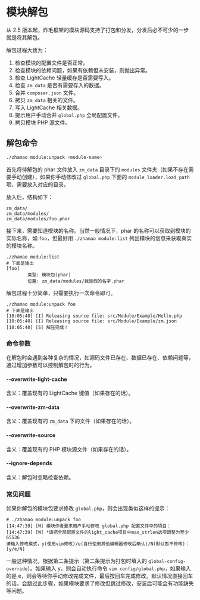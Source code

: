 # 模块解包

从 2.5 版本起，炸毛框架的模块源码支持了打包和分发，分发后必不可少的一步就是将其解包。

解包过程大致为：

1. 检查模块的配置文件是否正常。
2. 检查模块的依赖问题，如果有依赖但未安装，则抛出异常。
3. 检查 LightCache 轻量缓存是否需要写入。
4. 检查 `zm_data` 是否有需要存入的数据。
5. 合并 `composer.json` 文件。
6. 拷贝 `zm_data` 相关的文件。
7. 写入 LightCache 相关数据。
8. 提示用户手动合并 `global.php` 全局配置文件。
9. 拷贝模块 PHP 源文件。

## 解包命令

```bash
./zhamao module:unpack <module-name>
```

首先将待解包的 phar 文件放入 `zm_data` 目录下的 `modules` 文件夹（如果不存在需要手动创建），如果你手动修改过 `global.php` 下面的 `module_loader.load_path` 项，需要放入对应的目录。

放入后，结构如下：

```
zm_data/
zm_data/modules/
zm_data/modules/foo.phar
```

接下来，需要知道模块的名称。当然一般情况下，phar 的名称可以获取到模块的实际名称，如 `foo`，但最好用 `./zhamao module:list` 列出模块的信息来获取真实的模块名称。

```
./zhamao module:list
# 下面是输出
[foo]
        类型: 模块包(phar)
        位置: zm_data/modules/我是假的名字.phar
```

解包过程十分简单，只需要执行一次命令即可。

```
./zhamao module:unpack foo
# 下面是输出
[10:05:40] [I] Releasing source file: src/Module/Example/Hello.php
[10:05:40] [I] Releasing source file: src/Module/Example/zm.json
[10:05:40] [S] 解压完成！
```

### 命令参数

在解包时会遇到各种复杂的情况，如源码文件已存在、数据已存在、依赖问题等，通过增加参数可以控制解包时的行为。

#### --overwrite-light-cache

含义：覆盖现有的 LightCache 键值（如果存在的话）。

#### --overwrite-zm-data

含义：覆盖现有的 `zm_data` 下的文件（如果存在的话）。

#### --overwrite-source

含义：覆盖现有的 PHP 模块源文件（如果存在的话）。

#### --ignore-depends

含义：解包时忽略检查依赖。

### 常见问题

如果你解包的模块包要求修改 `global.php`，则会出现类似这样的提示：

```
# ./zhamao module:unpack foo
[14:47:39] [W] 模块作者要求用户手动修改 global.php 配置文件中的项目：
[14:47:39] [W] *请把全局配置文件的light_cache项目中max_strlen选项调整为至少65536
请输入修改模式，y(使用vim修改)/e(自行使用其他编辑器修改后确认)/N(默认暂不修改)：[y/e/N]
```

一般这种情况，根据第二条提示（第二条提示为打包时填入的 `global-config-override`）。如果输入 y，则会自动执行命令 `vim config/global.php`，如果输入的是 e，则会等待你手动修改完成文件，最后按回车完成修改。默认情况直接回车的话，会跳过此步骤，如果模块要求了修改但跳过修改，安装后可能会有功能缺失等问题。